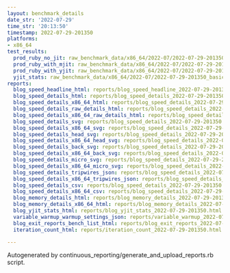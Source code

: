 ```yaml
---
layout: benchmark_details
date_str: '2022-07-29'
time_str: '20:13:50'
timestamp: 2022-07-29-201350
platforms:
- x86_64
test_results:
  prod_ruby_no_jit: raw_benchmark_data/x86_64/2022-07/2022-07-29-201350_basic_benchmark_prod_ruby_no_jit.json
  prod_ruby_with_mjit: raw_benchmark_data/x86_64/2022-07/2022-07-29-201350_basic_benchmark_prod_ruby_with_mjit.json
  prod_ruby_with_yjit: raw_benchmark_data/x86_64/2022-07/2022-07-29-201350_basic_benchmark_prod_ruby_with_yjit.json
  yjit_stats: raw_benchmark_data/x86_64/2022-07/2022-07-29-201350_basic_benchmark_yjit_stats.json
reports:
  blog_speed_headline_html: reports/blog_speed_headline_2022-07-29-201350.html
  blog_speed_details_html: reports/blog_speed_details_2022-07-29-201350.html
  blog_speed_details_x86_64_html: reports/blog_speed_details_2022-07-29-201350.x86_64.html
  blog_speed_details_raw_details_html: reports/blog_speed_details_2022-07-29-201350.raw_details.html
  blog_speed_details_x86_64_raw_details_html: reports/blog_speed_details_2022-07-29-201350.x86_64.raw_details.html
  blog_speed_details_svg: reports/blog_speed_details_2022-07-29-201350.svg
  blog_speed_details_x86_64_svg: reports/blog_speed_details_2022-07-29-201350.x86_64.svg
  blog_speed_details_head_svg: reports/blog_speed_details_2022-07-29-201350.head.svg
  blog_speed_details_x86_64_head_svg: reports/blog_speed_details_2022-07-29-201350.x86_64.head.svg
  blog_speed_details_back_svg: reports/blog_speed_details_2022-07-29-201350.back.svg
  blog_speed_details_x86_64_back_svg: reports/blog_speed_details_2022-07-29-201350.x86_64.back.svg
  blog_speed_details_micro_svg: reports/blog_speed_details_2022-07-29-201350.micro.svg
  blog_speed_details_x86_64_micro_svg: reports/blog_speed_details_2022-07-29-201350.x86_64.micro.svg
  blog_speed_details_tripwires_json: reports/blog_speed_details_2022-07-29-201350.tripwires.json
  blog_speed_details_x86_64_tripwires_json: reports/blog_speed_details_2022-07-29-201350.x86_64.tripwires.json
  blog_speed_details_csv: reports/blog_speed_details_2022-07-29-201350.csv
  blog_speed_details_x86_64_csv: reports/blog_speed_details_2022-07-29-201350.x86_64.csv
  blog_memory_details_html: reports/blog_memory_details_2022-07-29-201350.html
  blog_memory_details_x86_64_html: reports/blog_memory_details_2022-07-29-201350.x86_64.html
  blog_yjit_stats_html: reports/blog_yjit_stats_2022-07-29-201350.html
  variable_warmup_warmup_settings_json: reports/variable_warmup_2022-07-29-201350.warmup_settings.json
  blog_exit_reports_bench_list_html: reports/blog_exit_reports_2022-07-29-201350.bench_list.html
  iteration_count_html: reports/iteration_count_2022-07-29-201350.html

---
```

Autogenerated by continuous_reporting/generate_and_upload_reports.rb script.
